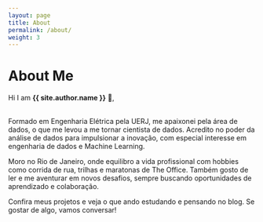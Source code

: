 ```yaml
---
layout: page
title: About
permalink: /about/
weight: 3
---
```


# **About Me**

Hi I am **{{ site.author.name }}** :wave:,<br><br>

Formado em Engenharia Elétrica pela UERJ, me apaixonei pela área de dados, o que me levou a me tornar cientista de dados. Acredito no poder da análise de dados para impulsionar a inovação, com especial interesse em engenharia de dados e Machine Learning.

Moro no Rio de Janeiro, onde equilibro a vida profissional com hobbies como corrida de rua, trilhas e maratonas de The Office. Também gosto de ler e me aventurar em novos desafios, sempre buscando oportunidades de aprendizado e colaboração.

Confira meus projetos e veja o que ando estudando e pensando no blog. Se gostar de algo, vamos conversar!

<!--#<div class="row">
{% include about/skills.html title="Programming Skills" source=site.data.programming-skills %}
{% include about/skills.html title="Other Skills" source=site.data.other-skills %}
</div>

<div class="row">
{% include about/timeline.html %}
</div>
-->
